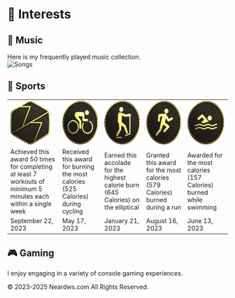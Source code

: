 # 🧩 Interests

## 🎵 Music

Here is my frequently played music collection.     
<img src="https://neardws-1257861591.cos.ap-shanghai.myqcloud.com/neardws/music.gif" width="369" height="50" alt="Songs" />

## 🏃 Sports

<table class="no-horizontal-lines">
  <tr>
    <td><img src="images/7_workout.png" alt="7-Workout Week" height="100"></td>
    <td><img src="images/cycling.png" alt="Cycling Workout Record" height="100"></td>
    <td><img src="images/elliptical.png" alt="Elliptical Workout Record" height="100"></td>
    <td><img src="images/running.png" alt="Running Workout Record" height="100"></td>
    <td><img src="images/swimming.png" alt="Swimming Workout Record" height="100"></td>
  </tr>
  <tr>
    <td>Achieved this award 50 times for completing at least 7 workouts of minimum 5 minutes each within a single week</td>
    <td>Received this award for burning the most calories (525 Calories) during cycling</td>
    <td>Earned this accolade for the highest calorie burn (645 Calories) on the elliptical</td>
    <td>Granted this award for the most calories (579 Calories) burned during a run</td>
    <td>Awarded for the most calories (157 Calories) burned while swimming</td>
  </tr>
  <tr>
    <td>September 22, 2023</td>
    <td>May 17, 2023</td>
    <td>January 21, 2023</td>
    <td>August 16, 2023</td>
    <td>June 13, 2023</td>
  </tr>
</table>

## 🎮 Gaming

I enjoy engaging in a variety of console gaming experiences.      



<div style="float: left;">
<script type='text/javascript' id='clustrmaps' src='//cdn.clustrmaps.com/map_v2.js?cl=080808&w=600&t=tt&d=aFmh3d7Xe0XBtDzpWJTkAIBPYWnWgzsZn29nw_9T_34&co=ffffff&cmo=3acc3a&cmn=ff5353&ct=808080'></script>
</div>
<div style="clear: both; text-align: left;">
<p>© 2023-2025 Neardws.com All Rights Reserved.</p>
</div>